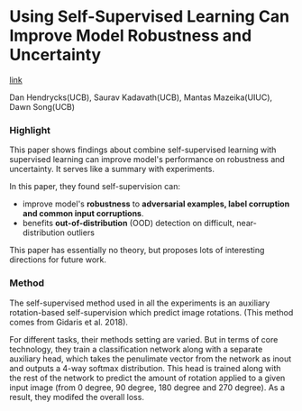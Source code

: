 # Using Self-Supervised Learning Can Improve Model Robustness and Uncertainty

[link](http://arxiv.org/abs/1906.12340)

Dan Hendrycks(UCB), Saurav Kadavath(UCB), Mantas Mazeika(UIUC), Dawn Song(UCB) 

### Highlight

This paper shows findings about combine self-supervised learning with supervised learning can improve model's performance on robustness and uncertainty. It serves like a summary with experiments.

In this paper, they found self-supervision can:

-  improve model's **robustness** to **adversarial examples, label corruption and common input corruptions**. 
-  benefits **out-of-distribution** (OOD) detection on difficult, near-distribution outliers

This paper has essentially no theory, but proposes lots of interesting directions for future work. 

### Method

The self-supervised method used in all the experiments is an auxiliary rotation-based self-supervision which predict image rotations. (This method comes from Gidaris et al. 2018).

For different tasks, their methods setting are varied. But in terms of core technology, they train a classification network along with a separate auxiliary head, which takes the penulimate vector from the network as inout and outputs a 4-way softmax distribution. This head is trained along with the rest of the network to predict the amount of rotation applied to a given input image (from 0 degree, 90 degree, 180 degree and 270 degree). As a result, they modifed the overall loss.

### 



